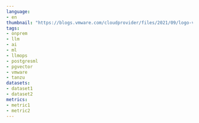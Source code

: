 ```yaml
---
language:
- en
thumbnail: "https://blogs.vmware.com/cloudprovider/files/2021/09/logo-vmware-tanzu-square-Header.png"
tags:
- onprem
- llm
- ai
- ml
- llmops
- postgresml
- pgvector
- vmware
- tanzu
datasets:
- dataset1
- dataset2
metrics:
- metric1
- metric2
---
```

